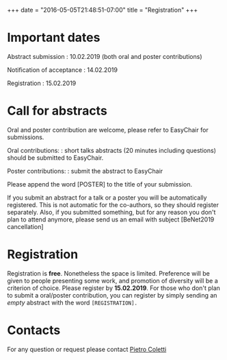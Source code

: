 +++
date = "2016-05-05T21:48:51-07:00"
title = "Registration"
+++


# Important dates

Abstract submission
:   10.02.2019 (both oral and poster contributions)

Notification of acceptance
:   14.02.2019

Registration 
:   15.02.2019

# Call for abstracts

Oral and poster contribution are welcome, please refer to EasyChair for submissions.

Oral contributions: : short talks abstracts (20 minutes including questions) should be submitted to EasyChair.

Poster contributions: : submit the abstract to EasyChair

Please append the word [POSTER] to the title of your submission.

If you submit an abstract for a talk or a poster you will be automatically registered. This is not automatic for the co-authors, so they should register separately. Also, if you submitted something, but for any reason you don't plan to attend anymore, please send us an email with subject [BeNet2019 cancellation]

# Registration

Registration is **free**. Nonetheless the space is limited. Preference will be given to people presenting some work, and promotion of diversity will be a criterion of choice.
Please register by **15.02.2019**.
For those who don't plan to submit a oral/poster contribution,
you can register by simply sending an *empty* abstract with the
word `[REGISTRATION].`  
<!--
#[1]: https://easychair.org/conferences/?conf=benet2017 "EasyChair"
-->
# Contacts
 
For any question or request please contact
[Pietro Coletti](<mailto:pietro.coletti@uhasselt.be>)
